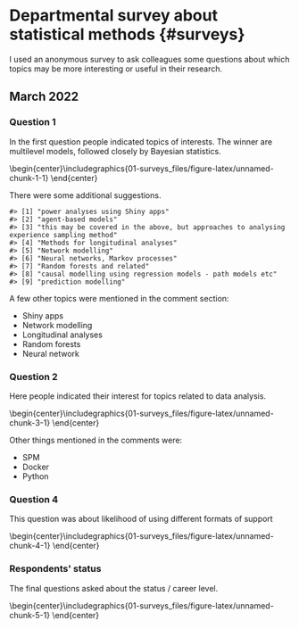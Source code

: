 # Departmental survey about statistical methods {#surveys}

I used an anonymous survey to ask colleagues some questions about which topics may be more interesting or useful in their research. 

## March 2022

### Question 1

In the first question people indicated topics of interests. The winner are multilevel models, followed closely by Bayesian statistics.


\begin{center}\includegraphics{01-surveys_files/figure-latex/unnamed-chunk-1-1} \end{center}

There were some additional suggestions.


```
#> [1] "power analyses using Shiny apps"                                                         
#> [2] "agent-based models"                                                                      
#> [3] "this may be covered in the above, but approaches to analysing experience sampling method"
#> [4] "Methods for longitudinal analyses"                                                       
#> [5] "Network modelling"                                                                       
#> [6] "Neural networks, Markov processes"                                                       
#> [7] "Random forests and related"                                                              
#> [8] "causal modelling using regression models - path models etc"                              
#> [9] "prediction modelling"
```

A few other topics were mentioned in the comment section:

- Shiny apps
- Network modelling
- Longitudinal analyses
- Random forests
- Neural network


### Question 2

Here people indicated their interest for topics related to data analysis.


\begin{center}\includegraphics{01-surveys_files/figure-latex/unnamed-chunk-3-1} \end{center}

Other things mentioned in the comments were:

- SPM
- Docker
- Python


### Question 4

This question was about likelihood of using different formats of support


\begin{center}\includegraphics{01-surveys_files/figure-latex/unnamed-chunk-4-1} \end{center}

### Respondents' status

The final questions asked about the status / career level.


\begin{center}\includegraphics{01-surveys_files/figure-latex/unnamed-chunk-5-1} \end{center}


